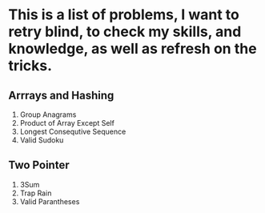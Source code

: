 # This is a list of problems, I want to retry blind, to check my skills, and knowledge, as well as refresh on the tricks.

## Arrrays and Hashing
1. Group Anagrams
2. Product of Array Except Self
3. Longest Consequtive Sequence
4. Valid Sudoku

## Two Pointer
1. 3Sum
2. Trap Rain
3. Valid Parantheses